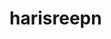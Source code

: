 # harisreepn
<html>
<head>
<title>NEHRU ARTS AND SCIENCE COLLEGE
</head>
<body>
Nehru arts and science college
Padnekkad 
</body>
</html>
